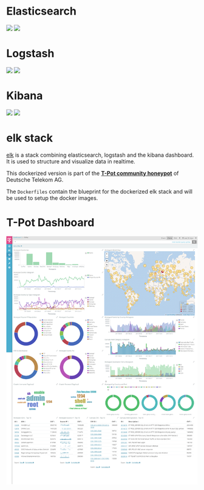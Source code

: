 # Elasticsearch
[![](https://images.microbadger.com/badges/version/dtagdevsec/elasticsearch:1903.svg)](https://microbadger.com/images/dtagdevsec/elasticsearch:1903 "Get your own version badge on microbadger.com") [![](https://images.microbadger.com/badges/image/dtagdevsec/elasticsearch:1903.svg)](https://microbadger.com/images/dtagdevsec/elasticsearch:1903 "Get your own image badge on microbadger.com")

# Logstash
[![](https://images.microbadger.com/badges/version/dtagdevsec/logstash:1903.svg)](https://microbadger.com/images/dtagdevsec/logstash:1903 "Get your own version badge on microbadger.com") [![](https://images.microbadger.com/badges/image/dtagdevsec/logstash:1903.svg)](https://microbadger.com/images/dtagdevsec/logstash:1903 "Get your own image badge on microbadger.com")

# Kibana
[![](https://images.microbadger.com/badges/version/dtagdevsec/kibana:1903.svg)](https://microbadger.com/images/dtagdevsec/kibana:1903 "Get your own version badge on microbadger.com") [![](https://images.microbadger.com/badges/image/dtagdevsec/kibana:1903.svg)](https://microbadger.com/images/dtagdevsec/kibana:1903 "Get your own image badge on microbadger.com")

# elk stack

[elk](http://www.elasticsearch.org/overview/) is a stack combining elasticsearch, logstash and the kibana dashboard. It is used to structure and visualize data in realtime.

This dockerized version is part of the **[T-Pot community honeypot](http://dtag-dev-sec.github.io/)** of Deutsche Telekom AG.

The `Dockerfiles` contain the blueprint for the dockerized elk stack and will be used to setup the docker images.  

# T-Pot Dashboard

![T-Pot Dashboard](doc/dashboard.png)
